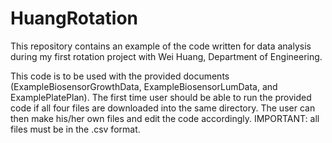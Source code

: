 # HuangRotation
This repository contains an example of the code written for data analysis during my first rotation project with Wei Huang, Department of Engineering. 

This code is to be used with the provided documents (ExampleBiosensorGrowthData, ExampleBiosensorLumData, and ExamplePlatePlan).
The first time user should be able to run the provided code if all four files are downloaded into the same directory.
The user can then make his/her own files and edit the code accordingly. IMPORTANT: all files must be in the .csv format.

